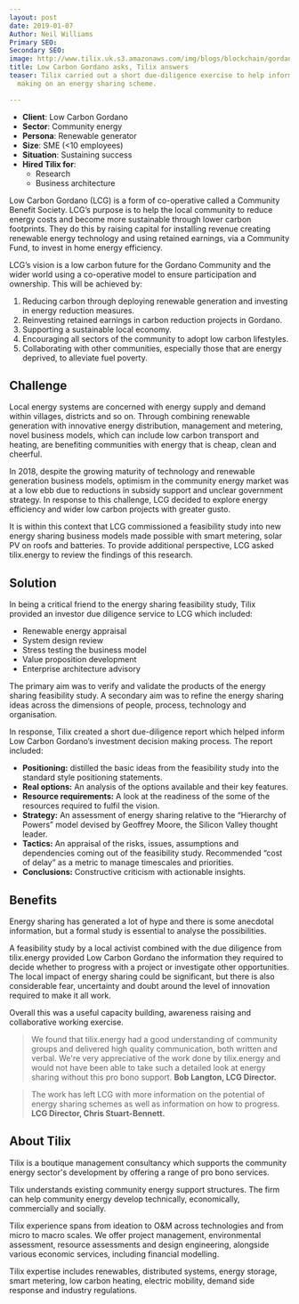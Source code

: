 ```yaml
---
layout: post
date: 2019-01-07
Author: Neil Williams
Primary SEO: 
Secondary SEO: 
image: http://www.tilix.uk.s3.amazonaws.com/img/blogs/blockchain/gordano.png
title: Low Carbon Gordano asks, Tilix answers
teaser: Tilix carried out a short due-diligence exercise to help inform LCG’s decision
  making on an energy sharing scheme.

---
```

* **Client**: Low Carbon Gordano
* **Sector**: Community energy
* **Persona**: Renewable generator
* **Size**: SME (<10 employees)
* **Situation**: Sustaining success
* **Hired Tilix for**:
  * Research
  * Business architecture

Low Carbon Gordano (LCG) is a form of co-operative called a Community Benefit Society. LCG’s purpose is to help the local community to reduce energy costs and become more sustainable through lower carbon footprints. They do this by raising capital for installing revenue creating renewable energy technology and using retained earnings, via a Community Fund, to invest in home energy efficiency.

LCG’s vision is a low carbon future for the Gordano Community and the wider world using a co-operative model to ensure participation and ownership. This will be achieved by:

1. Reducing carbon through deploying renewable generation and investing in energy reduction measures.
2. Reinvesting retained earnings in carbon reduction projects in Gordano.
3. Supporting a sustainable local economy.
4. Encouraging all sectors of the community to adopt low carbon lifestyles.
5. Collaborating with other communities, especially those that are energy deprived, to alleviate fuel poverty.

## Challenge

Local energy systems are concerned with energy supply and demand within villages, districts and so on. Through combining renewable generation with innovative energy distribution, management and metering, novel business models, which can include low carbon transport and heating, are benefiting communities with energy that is cheap, clean and cheerful.

In 2018, despite the growing maturity of technology and renewable generation business models, optimism in the community energy market was at a low ebb due to reductions in subsidy support and unclear government strategy. In response to this challenge, LCG decided to explore energy efficiency and wider low carbon projects with greater gusto.

It is within this context that LCG commissioned a feasibility study into new energy sharing business models made possible with smart metering, solar PV on roofs and batteries. To provide additional perspective, LCG asked tilix.energy to review the findings of this research.

## Solution

In being a critical friend to the energy sharing feasibility study, Tilix provided an investor due diligence service to LCG which included:

* Renewable energy appraisal
* System design review
* Stress testing the business model
* Value proposition development
* Enterprise architecture advisory

The primary aim was to verify and validate the products of the energy sharing feasibility study. A secondary aim was to refine the energy sharing ideas across the dimensions of people, process, technology and organisation.

In response, Tilix created a short due-diligence report which helped inform Low Carbon Gordano’s investment decision making process. The report included:

* **Positioning:** distilled the basic ideas from the feasibility study into the standard style positioning statements.
* **Real options:** An analysis of the options available and their key features.
* **Resource requirements:** A look at the readiness of the some of the resources required to fulfil the vision.
* **Strategy:** An assessment of energy sharing relative to the “Hierarchy of Powers” model devised by Geoffrey Moore, the Silicon Valley thought leader.
* **Tactics:** An appraisal of the risks, issues, assumptions and dependencies coming out of the feasibility study. Recommended “cost of delay” as a metric to manage timescales and priorities.
* **Conclusions:** Constructive criticism with actionable insights.

## Benefits

Energy sharing has generated a lot of hype and there is some anecdotal information, but a formal study is essential to analyse the possibilities.

A feasibility study by a local activist combined with the due diligence from tilix.energy provided Low Carbon Gordano the information they required to decide whether to progress with a project or investigate other opportunities. The local impact of energy sharing could be significant, but there is also considerable fear, uncertainty and doubt around the level of innovation required to make it all work.

Overall this was a useful capacity building, awareness raising and collaborative working exercise.

> We found that tilix.energy had a good understanding of community groups and delivered high quality communication, both written and verbal. We're very appreciative of the work done by tilix.energy and would not have been able to take such a detailed look at energy sharing without this pro bono support. **Bob Langton, LCG Director.**

> The work has left LCG with more information on the potential of energy sharing schemes as well as information on how to progress. **LCG Director, Chris Stuart-Bennett.**

## About Tilix

Tilix is a boutique management consultancy which supports the community energy sector's development by offering a range of pro bono services.

Tilix understands existing community energy support structures. The firm can help community energy develop technically, economically, commercially and socially.

Tilix experience spans from ideation to O&M across technologies and from micro to macro scales. We offer project management, environmental assessment, resource assessments and design engineering, alongside various economic services, including financial modelling.

Tilix expertise includes renewables, distributed systems, energy storage, smart metering, low carbon heating, electric mobility, demand side response and industry regulations.